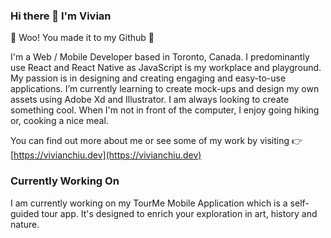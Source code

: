 ### Hi there 👋 I'm Vivian

:tada: Woo! You made it to my Github :tada:

I'm a Web / Mobile Developer based in Toronto, Canada. I predominantly use React and React Native as JavaScript is my workplace and playground. My passion is in designing and creating engaging and easy-to-use applications. I’m currently learning to create mock-ups and design my own assets using Adobe Xd and Illustrator. I am always looking to create something cool. When I'm not in front of the computer, I enjoy going hiking or, cooking a nice meal.

You can find out more about me or see some of my work by visiting :point_right: [https://vivianchiu.dev](https://vivianchiu.dev)

### Currently Working On
I am currently working on my TourMe Mobile Application which is a self-guided tour app. It's designed to enrich your exploration in art, history and nature. 

<!--
**vchiuu/vchiuu** is a ✨ _special_ ✨ repository because its `README.md` (this file) appears on your GitHub profile.

Here are some ideas to get you started:

- 🔭 I’m currently working on ...
- 🌱 I’m currently learning ...
- 👯 I’m looking to collaborate on ...
- 🤔 I’m looking for help with ...
- 💬 Ask me about ...
- 📫 How to reach me: ...
- 😄 Pronouns: ...
- ⚡ Fun fact: ...
-->
